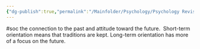 ```yaml
---
{"dg-publish":true,"permalink":"/Mainfolder/Psychology/Psychology Revision/Concepts/Long-term vs. short-term orientation/"}
---
```


#soc 
 the connection to the past and attitude toward the future.  Short-term orientation means that traditions are kept. Long-term orientation has more of a focus on the future.
